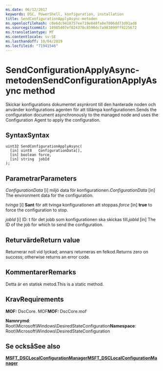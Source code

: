 ```yaml
---
ms.date: 06/12/2017
keywords: DSC, PowerShell, konfiguration, installation
title: SendConfigurationApplyAsync-metoden
ms.openlocfilehash: c0e6dc9418757ee719e848fa8e7006dd73d91ad8
ms.sourcegitcommit: 18985d07ef024378c8590dc7a983099ff9225672
ms.translationtype: MT
ms.contentlocale: sv-SE
ms.lasthandoff: 10/04/2019
ms.locfileid: "71941546"
---
```

# <a name="sendconfigurationapplyasync-method"></a><span data-ttu-id="24c20-103">SendConfigurationApplyAsync-metoden</span><span class="sxs-lookup"><span data-stu-id="24c20-103">SendConfigurationApplyAsync method</span></span>

<span data-ttu-id="24c20-104">Skickar konfigurations dokumentet asynkront till den hanterade noden och använder konfigurations agenten för att tillämpa konfigurationen.</span><span class="sxs-lookup"><span data-stu-id="24c20-104">Sends the configuration document asynchronously to the managed node and uses the Configuration Agent to apply the configuration.</span></span>

## <a name="syntax"></a><span data-ttu-id="24c20-105">Syntax</span><span class="sxs-lookup"><span data-stu-id="24c20-105">Syntax</span></span>

```mof
uint32 SendConfigurationApplyAsync(
  [in] uint8   ConfigurationData[],
  [in] boolean force,
  [in] string  jobId
);
```

## <a name="parameters"></a><span data-ttu-id="24c20-106">Parametrar</span><span class="sxs-lookup"><span data-stu-id="24c20-106">Parameters</span></span>

<span data-ttu-id="24c20-107">*ConfigurationData* \[i\] miljö data för konfigurationen.</span><span class="sxs-lookup"><span data-stu-id="24c20-107">*ConfigurationData* \[in\] The environment data for the configuration.</span></span>

<span data-ttu-id="24c20-108">*tvinga* \[i\] **Sant** för att tvinga konfigurationen att stoppas.</span><span class="sxs-lookup"><span data-stu-id="24c20-108">*force* \[in\] **true** to force the configuration to stop.</span></span>

<span data-ttu-id="24c20-109">*jobId* \[i\] ID: t för det jobb som konfigurationen ska skickas till.</span><span class="sxs-lookup"><span data-stu-id="24c20-109">*jobId* \[in\] The ID of the job for which to send the configuration.</span></span>

## <a name="return-value"></a><span data-ttu-id="24c20-110">Returvärde</span><span class="sxs-lookup"><span data-stu-id="24c20-110">Return value</span></span>

<span data-ttu-id="24c20-111">Returnerar noll vid lyckad; annars returneras en felkod.</span><span class="sxs-lookup"><span data-stu-id="24c20-111">Returns zero on success; otherwise returns an error code.</span></span>

## <a name="remarks"></a><span data-ttu-id="24c20-112">Kommentarer</span><span class="sxs-lookup"><span data-stu-id="24c20-112">Remarks</span></span>

<span data-ttu-id="24c20-113">Detta är en statisk metod.</span><span class="sxs-lookup"><span data-stu-id="24c20-113">This is a static method.</span></span>

## <a name="requirements"></a><span data-ttu-id="24c20-114">Krav</span><span class="sxs-lookup"><span data-stu-id="24c20-114">Requirements</span></span>

<span data-ttu-id="24c20-115">**MOF:** DscCore. MOF</span><span class="sxs-lookup"><span data-stu-id="24c20-115">**MOF:** DscCore.mof</span></span>

<span data-ttu-id="24c20-116">**Namnrymd**: Root\Microsoft\Windows\DesiredStateConfiguration</span><span class="sxs-lookup"><span data-stu-id="24c20-116">**Namespace**: Root\Microsoft\Windows\DesiredStateConfiguration</span></span>

## <a name="see-also"></a><span data-ttu-id="24c20-117">Se också</span><span class="sxs-lookup"><span data-stu-id="24c20-117">See also</span></span>

[<span data-ttu-id="24c20-118">**MSFT_DSCLocalConfigurationManager**</span><span class="sxs-lookup"><span data-stu-id="24c20-118">**MSFT_DSCLocalConfigurationManager**</span></span>](msft-dsclocalconfigurationmanager.md)
